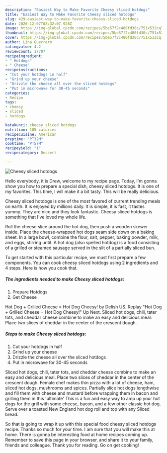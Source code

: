 ```yaml
---
description: "Easiest Way to Make Favorite Cheesy sliced hotdogs"
title: "Easiest Way to Make Favorite Cheesy sliced hotdogs"
slug: 429-easiest-way-to-make-favorite-cheesy-sliced-hotdogs
date: 2020-12-07T08:32:07.928Z
image: https://img-global.cpcdn.com/recipes/5be57f2c480fd30c/751x532cq70/cheesy-sliced-hotdogs-recipe-main-photo.jpg
thumbnail: https://img-global.cpcdn.com/recipes/5be57f2c480fd30c/751x532cq70/cheesy-sliced-hotdogs-recipe-main-photo.jpg
cover: https://img-global.cpcdn.com/recipes/5be57f2c480fd30c/751x532cq70/cheesy-sliced-hotdogs-recipe-main-photo.jpg
author: Lina Guerrero
ratingvalue: 4.2
reviewcount: 17707
recipeingredient:
- " Hotdogs"
- " Cheese"
recipeinstructions:
- "Cut your hotdogs in half"
- "Grind up your cheese"
- "Drizzle the cheese all over the sliced hotdogs"
- "Put in microwave for 30-45 seconds"
categories:
- Recipe
tags:
- cheesy
- sliced
- hotdogs

katakunci: cheesy sliced hotdogs 
nutrition: 185 calories
recipecuisine: American
preptime: "PT32M"
cooktime: "PT57M"
recipeyield: "1"
recipecategory: Dessert

---
```



![Cheesy sliced hotdogs](https://img-global.cpcdn.com/recipes/5be57f2c480fd30c/751x532cq70/cheesy-sliced-hotdogs-recipe-main-photo.jpg)

Hello everybody, it is Drew, welcome to my recipe page. Today, I'm gonna show you how to prepare a special dish, cheesy sliced hotdogs. It is one of my favorites. This time, I will make it a bit tasty. This will be really delicious.

Cheesy sliced hotdogs is one of the most favored of current trending meals on earth. It is enjoyed by millions daily. It is simple, it is fast, it tastes yummy. They are nice and they look fantastic. Cheesy sliced hotdogs is something that I've loved my whole life.

Roll the cheese slice around the hot dog, then push a wooden skewer inside. Place the cheese-wrapped hot dogs seam side down on a baking sheet. In a large bowl, combine the flour, salt, pepper, baking powder, milk, and eggs, stirring until. A hot dog (also spelled hotdog) is a food consisting of a grilled or steamed sausage served in the slit of a partially sliced bun.


To get started with this particular recipe, we must first prepare a few components. You can cook cheesy sliced hotdogs using 2 ingredients and 4 steps. Here is how you cook that.

<!--inarticleads1-->

##### The ingredients needed to make Cheesy sliced hotdogs:

1. Prepare  Hotdogs
1. Get  Cheese


Hot Dog + Grilled Cheese = Hot Dog Cheesy! by Delish US. Replay &#34;Hot Dog + Grilled Cheese = Hot Dog Cheesy!&#34; Up Next. Sliced hot dogs, chili, tater tots, and cheddar cheese combine to make an easy and delicious meal. Place two slices of cheddar in the center of the crescent dough. 

<!--inarticleads2-->

##### Steps to make Cheesy sliced hotdogs:

1. Cut your hotdogs in half
1. Grind up your cheese
1. Drizzle the cheese all over the sliced hotdogs
1. Put in microwave for 30-45 seconds


Sliced hot dogs, chili, tater tots, and cheddar cheese combine to make an easy and delicious meal. Place two slices of cheddar in the center of the crescent dough. Female chef makes thin pizza with a lot of cheese, ham, sliced hot dogs, mushrooms and spices. Partially slice hot dogs lengthwise and fill them with cheese and mustard before wrapping them in bacon and grilling them in this &#39;ultimate&#39; This is a fun and easy way to amp up your hot dogs for the grill with some cheese, bacon, and a few other classic hot dog. Serve over a toasted New England hot dog roll and top with any Sliced bread. 

So that is going to wrap it up with this special food cheesy sliced hotdogs recipe. Thanks so much for your time. I am sure that you will make this at home. There is gonna be interesting food at home recipes coming up. Remember to save this page in your browser, and share it to your family, friends and colleague. Thank you for reading. Go on get cooking!
